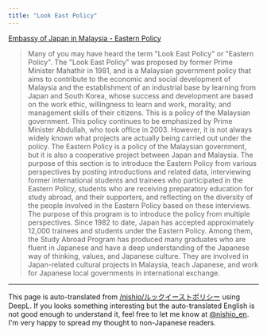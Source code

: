 ```yaml
---
title: "Look East Policy"
---
```


[Embassy of Japan in Malaysia - Eastern Policy](https://www.my.emb-japan.go.jp/Japanese/JIS/LEP/top.html)
> Many of you may have heard the term "Look East Policy" or "Eastern Policy". The "Look East Policy" was proposed by former Prime Minister Mahathir in 1981, and is a Malaysian government policy that aims to contribute to the economic and social development of Malaysia and the establishment of an industrial base by learning from Japan and South Korea, whose success and development are based on the work ethic, willingness to learn and work, morality, and management skills of their citizens. This is a policy of the Malaysian government. This policy continues to be emphasized by Prime Minister Abdullah, who took office in 2003.
>  However, it is not always widely known what projects are actually being carried out under the policy. The Eastern Policy is a policy of the Malaysian government, but it is also a cooperative project between Japan and Malaysia. The purpose of this section is to introduce the Eastern Policy from various perspectives by posting introductions and related data, interviewing former international students and trainees who participated in the Eastern Policy, students who are receiving preparatory education for study abroad, and their supporters, and reflecting on the diversity of the people involved in the Eastern Policy based on these interviews. The purpose of this program is to introduce the policy from multiple perspectives.
>  Since 1982 to date, Japan has accepted approximately 12,000 trainees and students under the Eastern Policy. Among them, the Study Abroad Program has produced many graduates who are fluent in Japanese and have a deep understanding of the Japanese way of thinking, values, and Japanese culture. They are involved in Japan-related cultural projects in Malaysia, teach Japanese, and work for Japanese local governments in international exchange.

---
This page is auto-translated from [/nishio/ルックイーストポリシー](https://scrapbox.io/nishio/ルックイーストポリシー) using DeepL. If you looks something interesting but the auto-translated English is not good enough to understand it, feel free to let me know at [@nishio_en](https://twitter.com/nishio_en). I'm very happy to spread my thought to non-Japanese readers.